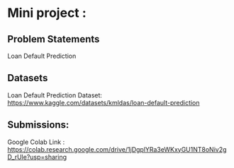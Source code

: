 # Mini project :

## Problem Statements
Loan Default Prediction 

## Datasets <br>
Loan Default Prediction Dataset: https://www.kaggle.com/datasets/kmldas/loan-default-prediction <br>

## Submissions:

Google Colab Link : https://colab.research.google.com/drive/1jDgplYRa3eWKxyGU1NT8oNiv2gD_rUle?usp=sharing

